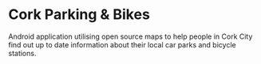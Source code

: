 # Cork Parking & Bikes
Android application utilising open source maps to help people in Cork City find out up to date information about their local car parks and bicycle stations. 
